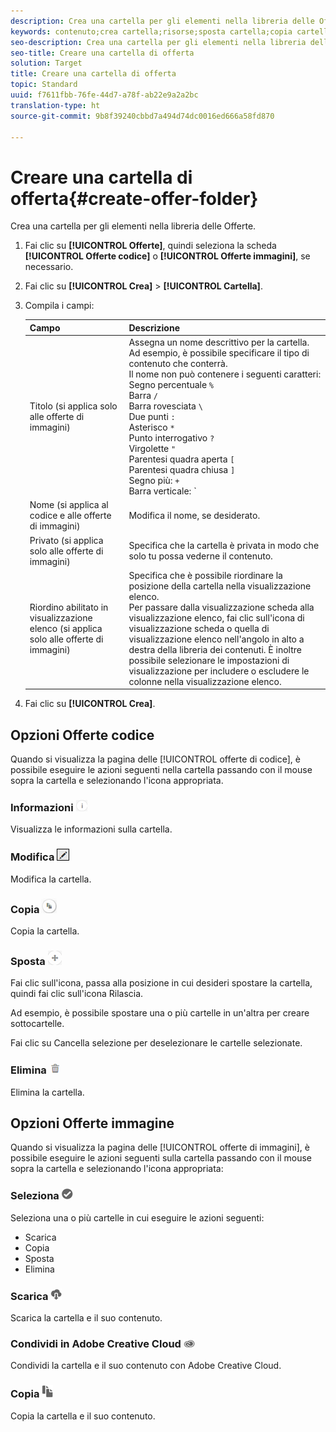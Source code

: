 ```yaml
---
description: Crea una cartella per gli elementi nella libreria delle Offerte.
keywords: contenuto;crea cartella;risorse;sposta cartella;copia cartella;elimina cartella;scarica cartella;cartella
seo-description: Crea una cartella per gli elementi nella libreria delle Offerte.
seo-title: Creare una cartella di offerta
solution: Target
title: Creare una cartella di offerta
topic: Standard
uuid: f7611fbb-76fe-44d7-a78f-ab22e9a2a2bc
translation-type: ht
source-git-commit: 9b8f39240cbbd7a494d74dc0016ed666a58fd870

---
```



# Creare una cartella di offerta{#create-offer-folder}

Crea una cartella per gli elementi nella libreria delle Offerte.

1. Fai clic su **[!UICONTROL Offerte]**, quindi seleziona la scheda **[!UICONTROL Offerte codice]** o **[!UICONTROL Offerte immagini]**, se necessario.
1. Fai clic su **[!UICONTROL Crea]** &gt; **[!UICONTROL Cartella]**.
1. Compila i campi:

   | Campo | Descrizione |
   |--- |--- |
   | Titolo (si applica solo alle offerte di immagini) | Assegna un nome descrittivo per la cartella. Ad esempio, è possibile specificare il tipo di contenuto che conterrà.<br>Il nome non può contenere i seguenti caratteri:<br>Segno percentuale `%`<br>Barra `/`<br>Barra rovesciata `\`<br>Due punti `:`<br>Asterisco `*`<br>Punto interrogativo `?`<br>Virgolette `"`<br>Parentesi quadra aperta `[`<br>Parentesi quadra chiusa `]`<br>Segno più: `+`<br>Barra verticale: `|`<br>Punto: `.`<br>Cancelletto: `#`<br>Parentesi graffa aperta: `{`<br>Parentesi graffa chiusa `}`<br>Circonflesso `^`<br>Punto e virgola `;`<br>Utilizza un trattino (`- `) al posto di questi caratteri. |
   | Nome (si applica al codice e alle offerte di immagini) | Modifica il nome, se desiderato. |
   | Privato (si applica solo alle offerte di immagini) | Specifica che la cartella è privata in modo che solo tu possa vederne il contenuto. |
   | Riordino abilitato in visualizzazione elenco (si applica solo alle offerte di immagini) | Specifica che è possibile riordinare la posizione della cartella nella visualizzazione elenco.<br>Per passare dalla visualizzazione scheda alla visualizzazione elenco, fai clic sull&#39;icona di visualizzazione scheda o quella di visualizzazione elenco nell&#39;angolo in alto a destra della libreria dei contenuti. È inoltre possibile selezionare le impostazioni di visualizzazione per includere o escludere le colonne nella visualizzazione elenco. |

1. Fai clic su **[!UICONTROL Crea]**.

## Opzioni Offerte codice

Quando si visualizza la pagina delle [!UICONTROL offerte di codice], è possibile eseguire le azioni seguenti nella cartella passando con il mouse sopra la cartella e selezionando l&#39;icona appropriata.

### Informazioni ![](assets/icon_info.png)

Visualizza le informazioni sulla cartella.

### Modifica ![](assets/icon_edit.png)

Modifica la cartella.

### Copia ![](assets/icon_copy.png)

Copia la cartella.

### Sposta ![](assets/icon_move_folder.png)

Fai clic sull&#39;icona, passa alla posizione in cui desideri spostare la cartella, quindi fai clic sull&#39;icona Rilascia.

Ad esempio, è possibile spostare una o più cartelle in un&#39;altra per creare sottocartelle.

Fai clic su Cancella selezione per deselezionare le cartelle selezionate.

### Elimina ![](assets/icon_delete.png)

Elimina la cartella.

## Opzioni Offerte immagine

Quando si visualizza la pagina delle [!UICONTROL offerte di immagini], è possibile eseguire le azioni seguenti sulla cartella passando con il mouse sopra la cartella e selezionando l&#39;icona appropriata:

### Seleziona ![](assets/icon_check.png)

Seleziona una o più cartelle in cui eseguire le azioni seguenti:

* Scarica
* Copia
* Sposta
* Elimina

### Scarica ![](assets/icon_download.png)

Scarica la cartella e il suo contenuto.

### Condividi in Adobe Creative Cloud ![](assets/icon_creative_cloud.png)

Condividi la cartella e il suo contenuto con Adobe Creative Cloud.

### Copia ![](assets/icon_copy_content.png)

Copia la cartella e il suo contenuto.